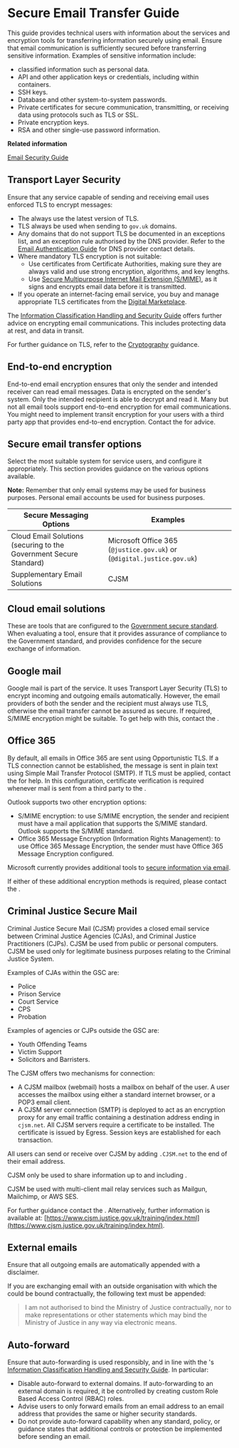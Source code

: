 # Secure Email Transfer Guide

This guide provides technical users with information about the services and encryption tools for transferring information securely using email. Ensure that email communication is sufficiently secured before transferring sensitive information. Examples of sensitive information include:

-   classified information such as personal data.
-   API and other application keys or credentials, including within containers.
-   SSH keys.
-   Database and other system-to-system passwords.
-   Private certificates for secure communication, transmitting, or receiving data using protocols such as TLS or SSL.
-   Private encryption keys.
-   RSA and other single-use password information.

**Related information**  


[Email Security Guide](email-security-guide.md)

## Transport Layer Security

Ensure that any service capable of sending and receiving email uses enforced TLS to encrypt messages:

-   The always use the latest version of TLS.
-   TLS always be used when sending to `gov.uk` domains.
-   Any domains that do not support TLS be documented in an exceptions list, and an exception rule authorised by the DNS provider. Refer to the [Email Authentication Guide](email-authentication-guide.md) for DNS provider contact details.
-   Where mandatory TLS encryption is not suitable:
    -   Use certificates from Certificate Authorities, making sure they are always valid and use strong encryption, algorithms, and key lengths.
    -   Use [Secure Multipurpose Internet Mail Extension \(S/MIME\)](https://en.wikipedia.org/wiki/S/MIME), as it signs and encrypts email data before it is transmitted.
-   If you operate an internet-facing email service, you buy and manage appropriate TLS certificates from the [Digital Marketplace](https://www.digitalmarketplace.service.gov.uk/).

The [Information Classification Handling and Security Guide](information-classification-handling-and-security-guide.md) offers further advice on encrypting email communications. This includes protecting data at rest, and data in transit.

For further guidance on TLS, refer to the [Cryptography](cryptography.md) guidance.

## End-to-end encryption

End-to-end email encryption ensures that only the sender and intended receiver can read email messages. Data is encrypted on the sender's system. Only the intended recipient is able to decrypt and read it. Many but not all email tools support end-to-end encryption for email communications. You might need to implement transit encryption for your users with a third party app that provides end-to-end encryption. Contact the for advice.

## Secure email transfer options

Select the most suitable system for service users, and configure it appropriately. This section provides guidance on the various options available.

**Note:** Remember that only email systems may be used for business purposes. Personal email accounts be used for business purposes.

|Secure Messaging Options|Examples|
|------------------------|--------|
|Cloud Email Solutions \(securing to the Government Secure Standard\)|Microsoft Office 365 \(`@justice.gov.uk`\) or \(`@digital.justice.gov.uk`\)|
|Supplementary Email Solutions|CJSM|

## Cloud email solutions

These are tools that are configured to the [Government secure standard](https://www.gov.uk/guidance/securing-government-email). When evaluating a tool, ensure that it provides assurance of compliance to the Government standard, and provides confidence for the secure exchange of information.

## Google mail

Google mail is part of the service. It uses Transport Layer Security \(TLS\) to encrypt incoming and outgoing emails automatically. However, the email providers of both the sender and the recipient must always use TLS, otherwise the email transfer cannot be assured as secure. If required, S/MIME encryption might be suitable. To get help with this, contact the .

## Office 365

By default, all emails in Office 365 are sent using Opportunistic TLS. If a TLS connection cannot be established, the message is sent in plain text using Simple Mail Transfer Protocol \(SMTP\). If TLS must be applied, contact the for help. In this configuration, certificate verification is required whenever mail is sent from a third party to the .

Outlook supports two other encryption options:

-   S/MIME encryption: to use S/MIME encryption, the sender and recipient must have a mail application that supports the S/MIME standard. Outlook supports the S/MIME standard.
-   Office 365 Message Encryption \(Information Rights Management\): to use Office 365 Message Encryption, the sender must have Office 365 Message Encryption configured.

Microsoft currently provides additional tools to [secure information via email](https://www.microsoft.com/en-us/microsoft-365/blog/2018/04/05/defend-yourself-from-cybercrime-with-new-office-365-capabilities/).

If either of these additional encryption methods is required, please contact the .

## Criminal Justice Secure Mail

Criminal Justice Secure Mail \(CJSM\) provides a closed email service between Criminal Justice Agencies \(CJAs\), and Criminal Justice Practitioners \(CJPs\). CJSM be used from public or personal computers. CJSM be used only for legitimate business purposes relating to the Criminal Justice System.

Examples of CJAs within the GSC are:

-   Police
-   Prison Service
-   Court Service
-   CPS
-   Probation

Examples of agencies or CJPs outside the GSC are:

-   Youth Offending Teams
-   Victim Support
-   Solicitors and Barristers.

The CJSM offers two mechanisms for connection:

-   A CJSM mailbox \(webmail\) hosts a mailbox on behalf of the user. A user accesses the mailbox using either a standard internet browser, or a POP3 email client.
-   A CJSM server connection \(SMTP\) is deployed to act as an encryption proxy for any email traffic containing a destination address ending in `cjsm.net`. All CJSM servers require a certificate to be installed. The certificate is issued by Egress. Session keys are established for each transaction.

All users can send or receive over CJSM by adding `.CJSM.net` to the end of their email address.

CJSM only be used to share information up to and including .

CJSM be used with multi-client mail relay services such as Mailgun, Mailchimp, or AWS SES.

For further guidance contact the . Alternatively, further information is available at: [https://www.cjsm.justice.gov.uk/training/index.html](https://www.cjsm.justice.gov.uk/training/index.html).

## External emails

Ensure that all outgoing emails are automatically appended with a disclaimer.

If you are exchanging email with an outside organisation with which the could be bound contractually, the following text must be appended:

> I am not authorised to bind the Ministry of Justice contractually, nor to make representations or other statements which may bind the Ministry of Justice in any way via electronic means.

## Auto-forward

Ensure that auto-forwarding is used responsibly, and in line with the 's [Information Classification Handling and Security Guide](information-classification-handling-and-security-guide.md). In particular:

-   Disable auto-forward to external domains. If auto-forwarding to an external domain is required, it be controlled by creating custom Role Based Access Control \(RBAC\) roles.
-   Advise users to only forward emails from an email address to an email address that provides the same or higher security standards.
-   Do not provide auto-forward capability when any standard, policy, or guidance states that additional controls or protection be implemented before sending an email.


